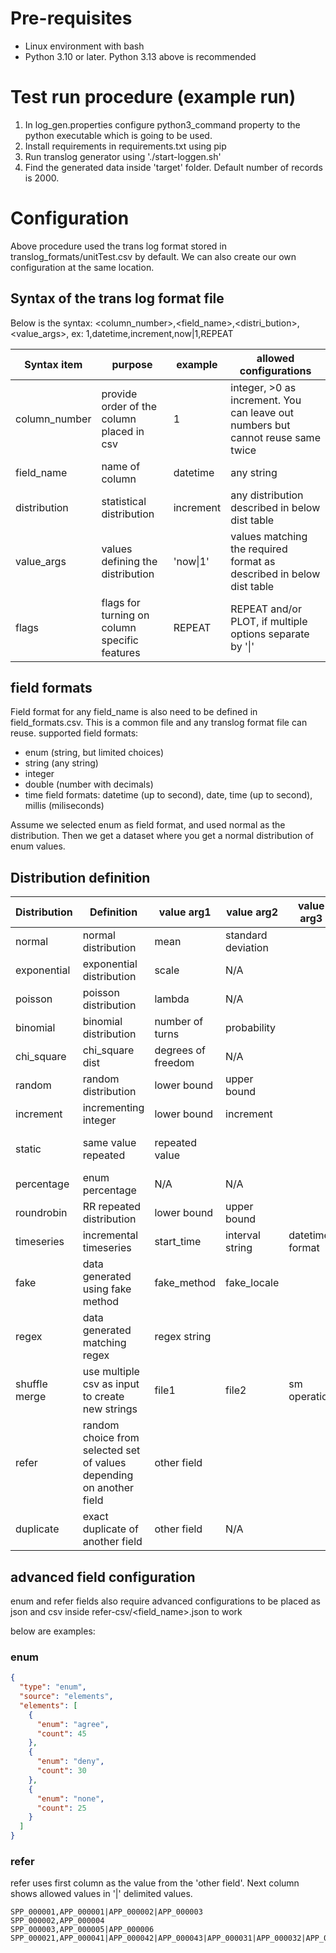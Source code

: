# Pre-requisites
- Linux environment with bash
- Python 3.10 or later. Python 3.13 above is recommended

# Test run procedure (example run)
1. In log_gen.properties configure python3_command property to the python executable which is going to be used.
2. Install requirements in requirements.txt using pip
3. Run translog generator using './start-loggen.sh'
4. Find the generated data inside 'target' folder. Default number of records is 2000.

# Configuration
Above procedure used the trans log format stored in translog_formats/unitTest.csv by default.
We can also create our own configuration at the same location.

## Syntax of the trans log format file ##
Below is the syntax:
<column_number>,<field_name>,<distri_bution>,<value_args>,<flags>
ex: 1,datetime,increment,now|1,REPEAT

| Syntax item | purpose | example | allowed configurations |
|---|---|---|---|
| column_number | provide order of the column placed in csv | 1 | integer, >0 as increment. You can leave out numbers but cannot reuse same twice|
| field_name | name of column | datetime | any string |
| distribution | statistical distribution | increment | any distribution described in below dist table |
| value_args | values defining the distribution | 'now\|1' | values matching the required format as described in below dist table|
| flags | flags for turning on column specific features | REPEAT | REPEAT and/or PLOT, if multiple options separate by '\|' |

## field formats ##
Field format for any field_name is also need to be defined in field_formats.csv. This is a common file and any translog format file can reuse.
supported field formats: 
- enum (string, but limited choices)
- string (any string)
- integer
- double (number with decimals)
- time field formats: datetime (up to second), date, time (up to second), millis (miliseconds)

Assume we selected enum as field format, and used normal as the distribution. Then we get a dataset where you get a normal distribution of enum values.

## Distribution definition ##

| Distribution | Definition | value arg1 | value arg2 | value arg3 | field_format support|
|---|---|---|---|---|---|
| normal | normal distribution | mean | standard deviation || all except string|
| exponential | exponential distribution | scale | N/A || all except string|
| poisson | poisson distribution | lambda | N/A || all except string|
| binomial | binomial distribution | number of turns | probability || all except string|
| chi_square | chi_square dist| degrees of freedom | N/A || all except string|
| random | random distribution | lower bound | upper bound|| all except string|
| increment | incrementing integer | lower bound | increment || integer|
| static | same value repeated | repeated value ||| string, integer, double|
| percentage | enum percentage | N/A | N/A || enum|
| roundrobin | RR repeated distribution | lower bound | upper bound||all except string|
| timeseries | incremental timeseries | start_time | interval string | datetime format| time field formats|
| fake | data generated using fake method | fake_method | fake_locale || string, enum|
| regex | data generated matching regex | regex string ||| string, enum|
| shuffle merge | use multiple csv as input to create new strings | file1 | file2 | sm operation| string|
| refer | random choice from selected set of values depending on another field | other field||| string|
| duplicate | exact duplicate of another field| other field|N/A|| string|

## advanced field configuration ##
enum and refer fields also require advanced configurations to be placed as json and csv inside refer-csv/<field_name>.json to work

below are examples:

### enum ###
```json
{
  "type": "enum",
  "source": "elements",
  "elements": [
    {
      "enum": "agree",
      "count": 45
    },
    {
      "enum": "deny",
      "count": 30
    },
    {
      "enum": "none",
      "count": 25
    }
  ]
}
```

### refer ###
refer uses first column as the value from the 'other field'. Next column shows allowed values in '\|' delimited values.

```csv
SPP_000001,APP_000001|APP_000002|APP_000003
SPP_000002,APP_000004
SPP_000003,APP_000005|APP_000006
SPP_000021,APP_000041|APP_000042|APP_000043|APP_000031|APP_000032|APP_000033|APP_000021|APP_000022|APP_000023
```
